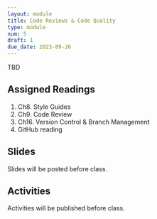 ```yaml
---
layout: module
title: Code Reviews & Code Quality
type: module
num: 5
draft: 1
due_date: 2023-09-26
---
```


TBD

## Assigned Readings

1. Ch8. Style Guides
1. Ch9. Code Review
1. Ch16. Version Control & Branch Management
1. GitHub reading

## Slides
Slides will be posted before class.


## Activities
Activities will be published before class.
